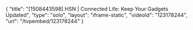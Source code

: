 {
    "title": "[1508443598] HSN | Connected Life: Keep Your Gadgets Updated",
    "type": "solo",
    "layout": "iframe-static",
    "videoId": "123178244",
    "url": "\/tvpembed\/123178244"
}